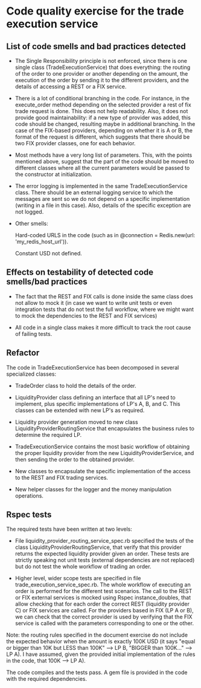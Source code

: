 # Code quality exercise for the trade execution service

## List of code smells and bad practices detected

- The Single Responsibility principle is not enforced, since there is one single class (TradeExecutionService) that does everything: the routing of the order to one provider or another depending on the amount, the execution of the order by sending it to the different providers, and the details of accessing a REST or a FIX service.

- There is a lot of conditional branching in the code. For instance, in the execute_order method depending on the selected provider a rest of fix trade request is done. 
This does not help readability. Also, it does not provide good maintainability: if a new type of provider was added, this code should be changed, resulting maybe in additional branching. In the case of the FIX-based providers, depending on whether it is A or B, the format of the request is different, which suggests that there should be two FIX provider classes, one for each behavior.

- Most methods have a very long list of parameters. This, with the points mentioned above, suggest that the part of the code should be moved to different classes where all the current parameters would be passed to the constructor at initialization.

- The error logging is implemented in the same TradeExecutionService class. There should be an external logging service to which the messages are sent so we do not depend on a specific implementation (writing in  a file in this case).
Also, details of the specific exception are not logged.

- Other smells:

  Hard-coded URLS in the code (such as in @connection = Redis.new(url: 'my_redis_host_url')).
  
  Constant USD not defined.


## Effects on testability of detected code smells/bad practices

- The fact that the REST and FIX calls is done inside the same class does not allow to mock it (in case we want to write unit tests or even integration tests that do not test the full workflow, where we might want to mock the dependencies to the REST and FIX services)

- All code in a single class makes it more difficult to track the root cause of failing tests. 


## Refactor

The code in TradeExecutionService has been decomposed in several specialized classes:

  - TradeOrder class to hold the details of the order.
  
  - LiquidityProvider class defining an interface that all LP's need to implement, plus specific implementations of LP's A, B, and C. This classes can be extended with new LP's as required.

  - Liquidity provider generation moved to new class LiquidityProviderRoutingService that encapsulates the business rules to determine the required LP.
  
  - TradeExecutionService contains the most basic workflow of obtaining the proper liquidity provider from the new LiquidityProviderService, and then sending the order to the obtained provider.
  
  - New classes to encapsulate the specific implementation of the access to the REST and FIX trading services.
  
  - New helper classes for the logger and the money manipulation operations.

## Rspec tests

The required tests have been written at two levels:

- File liquidity_provider_routing_service_spec.rb specified the tests of the class LiquidityProviderRoutingService, that verify that this provider returns the expected liquidity provider given an order. These tests are strictly speaking not unit tests (external dependencies are not replaced) but do not test the whole workflow of trading an order.

- Higher level, wider scope tests are specified in file trade_execution_service_spec.rb. The whole workflow of executing an order is performed for the different test scenarios.  The call to the REST or FIX external services is mocked using Rspec instance_doubles, that allow checking that for each order the correct REST (liquidity provider C) or FIX services are called. For the providers based in FIX (LP A or B), we can check that the correct provider is used by verifying that the FIX service is called with the parameters corresponding to one or the other.

Note: the routing rules specified in the document exercise do not include the expected behavior when the amount is exactly 100K USD (it says "equal or bigger than 10K but LESS than 100K" --> LP B, "BIGGER than 100K..." --> LP A). I have assumed, given the provided initial implementation of the rules in the code, that 100K --> LP A).

The code compiles and the tests pass. A gem file is provided in the code with the required dependencies.
